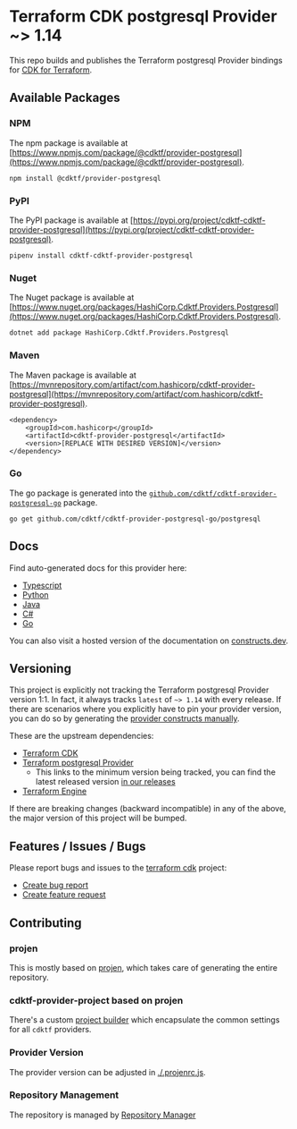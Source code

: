 
# Terraform CDK postgresql Provider ~> 1.14

This repo builds and publishes the Terraform postgresql Provider bindings for [CDK for Terraform](https://cdk.tf).

## Available Packages

### NPM

The npm package is available at [https://www.npmjs.com/package/@cdktf/provider-postgresql](https://www.npmjs.com/package/@cdktf/provider-postgresql).

`npm install @cdktf/provider-postgresql`

### PyPI

The PyPI package is available at [https://pypi.org/project/cdktf-cdktf-provider-postgresql](https://pypi.org/project/cdktf-cdktf-provider-postgresql).

`pipenv install cdktf-cdktf-provider-postgresql`

### Nuget

The Nuget package is available at [https://www.nuget.org/packages/HashiCorp.Cdktf.Providers.Postgresql](https://www.nuget.org/packages/HashiCorp.Cdktf.Providers.Postgresql).

`dotnet add package HashiCorp.Cdktf.Providers.Postgresql`

### Maven

The Maven package is available at [https://mvnrepository.com/artifact/com.hashicorp/cdktf-provider-postgresql](https://mvnrepository.com/artifact/com.hashicorp/cdktf-provider-postgresql).

```
<dependency>
    <groupId>com.hashicorp</groupId>
    <artifactId>cdktf-provider-postgresql</artifactId>
    <version>[REPLACE WITH DESIRED VERSION]</version>
</dependency>
```


### Go

The go package is generated into the [`github.com/cdktf/cdktf-provider-postgresql-go`](https://github.com/cdktf/cdktf-provider-postgresql-go) package.

`go get github.com/cdktf/cdktf-provider-postgresql-go/postgresql`

## Docs

Find auto-generated docs for this provider here: 

- [Typescript](./docs/API.typescript.md)
- [Python](./docs/API.python.md)
- [Java](./docs/API.java.md)
- [C#](./docs/API.csharp.md)
- [Go](./docs/API.go.md)

You can also visit a hosted version of the documentation on [constructs.dev](https://constructs.dev/packages/@cdktf/provider-postgresql).

## Versioning

This project is explicitly not tracking the Terraform postgresql Provider version 1:1. In fact, it always tracks `latest` of `~> 1.14` with every release. If there are scenarios where you explicitly have to pin your provider version, you can do so by generating the [provider constructs manually](https://cdk.tf/imports).

These are the upstream dependencies:

- [Terraform CDK](https://cdk.tf)
- [Terraform postgresql Provider](https://registry.terraform.io/providers/cyrilgdn/postgresql/1.14.0)
    - This links to the minimum version being tracked, you can find the latest released version [in our releases](https://github.com/cdktf/cdktf-provider-postgresql/releases)
- [Terraform Engine](https://terraform.io)

If there are breaking changes (backward incompatible) in any of the above, the major version of this project will be bumped.

## Features / Issues / Bugs

Please report bugs and issues to the [terraform cdk](https://cdk.tf) project:

- [Create bug report](https://cdk.tf/bug)
- [Create feature request](https://cdk.tf/feature)

## Contributing

### projen

This is mostly based on [projen](https://github.com/eladb/projen), which takes care of generating the entire repository.

### cdktf-provider-project based on projen

There's a custom [project builder](https://github.com/hashicorp/cdktf-provider-project) which encapsulate the common settings for all `cdktf` providers.

### Provider Version

The provider version can be adjusted in [./.projenrc.js](./.projenrc.js).

### Repository Management

The repository is managed by [Repository Manager](https://github.com/hashicorp/cdktf-repository-manager/)
